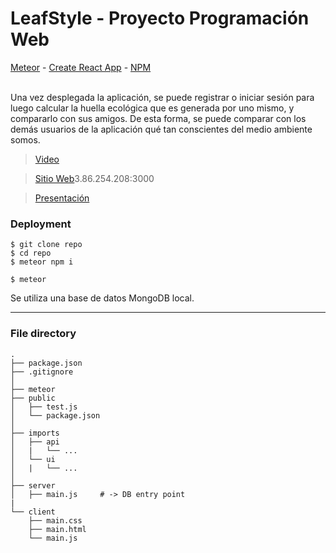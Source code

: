 # LeafStyle - Proyecto Programación Web


[Meteor](https://www.meteor.com/) - [Create React App](https://reactjs.org/docs/create-a-new-react-app.html) - [NPM](https://www.npmjs.com/get-npm) 

<br/>
Una vez desplegada la aplicación, se puede registrar o iniciar sesión para luego calcular la huella ecológica que es generada por uno mismo, y compararlo con sus amigos. De esta forma, se puede comparar con los demás usuarios de la aplicación qué tan conscientes del medio ambiente somos.


> [Video](https://www.youtube.com/watch?v=G-fUeK2h1WA&feature=youtu.be)


> [Sitio Web](3.86.254.208:3000)3.86.254.208:3000

> [Presentación](https://docs.google.com/presentation/d/1JXTZde0KdELhc1oxuWOIfcW0IkncmlLJcYF1I9s5Xoc/edit?usp=sharing)


### Deployment

```ssh
$ git clone repo
$ cd repo
$ meteor npm i

$ meteor
``` 

Se utiliza una base de datos MongoDB local. 


<hr/>


### File directory

```ssh
.
├── package.json 
├── .gitignore    
│
├── meteor
├── public
│   ├── test.js
│   └── package.json
│
├── imports
│   ├── api
│   |   └── ...
│   └── ui
│   |   └── ...
│
├── server
│   ├── main.js     # -> DB entry point
|
└── client
    ├── main.css
    ├── main.html
    └── main.js
    
``` 
